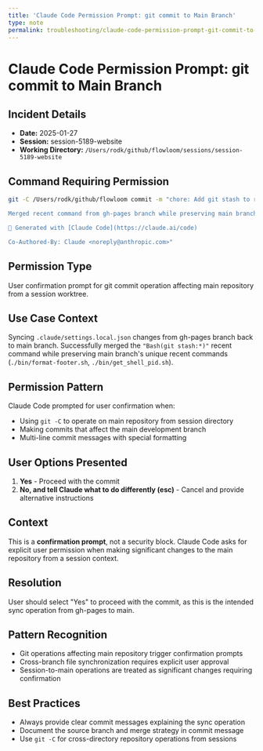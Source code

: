 ```yaml
---
title: 'Claude Code Permission Prompt: git commit to Main Branch'
type: note
permalink: troubleshooting/claude-code-permission-prompt-git-commit-to-main-branch
---
```


# Claude Code Permission Prompt: git commit to Main Branch

## Incident Details
- **Date:** 2025-01-27
- **Session:** session-5189-website  
- **Working Directory:** `/Users/rodk/github/flowloom/sessions/session-5189-website`

## Command Requiring Permission
```bash
git -C /Users/rodk/github/flowloom commit -m "chore: Add git stash to recent commands (synced from gh-pages)

Merged recent command from gh-pages branch while preserving main branch's unique commands.

🤖 Generated with [Claude Code](https://claude.ai/code)

Co-Authored-By: Claude <noreply@anthropic.com>"
```

## Permission Type
User confirmation prompt for git commit operation affecting main repository from a session worktree.

## Use Case Context
Syncing `.claude/settings.local.json` changes from gh-pages branch back to main branch. Successfully merged the `"Bash(git stash:*)"` recent command while preserving main branch's unique recent commands (`./bin/format-footer.sh`, `./bin/get_shell_pid.sh`).

## Permission Pattern
Claude Code prompted for user confirmation when:
- Using `git -C` to operate on main repository from session directory
- Making commits that affect the main development branch
- Multi-line commit messages with special formatting

## User Options Presented
1. **Yes** - Proceed with the commit
2. **No, and tell Claude what to do differently (esc)** - Cancel and provide alternative instructions

## Context
This is a **confirmation prompt**, not a security block. Claude Code asks for explicit user permission when making significant changes to the main repository from a session context.

## Resolution
User should select "Yes" to proceed with the commit, as this is the intended sync operation from gh-pages to main.

## Pattern Recognition
- Git operations affecting main repository trigger confirmation prompts
- Cross-branch file synchronization requires explicit user approval
- Session-to-main operations are treated as significant changes requiring confirmation

## Best Practices
- Always provide clear commit messages explaining the sync operation
- Document the source branch and merge strategy in commit message
- Use `git -C` for cross-directory repository operations from sessions